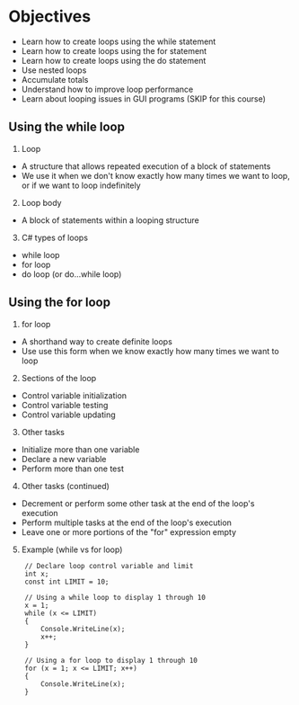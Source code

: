 # Objectives

-   Learn how to create loops using the while statement
-   Learn how to create loops using the for statement
-   Learn how to create loops using the do statement
-   Use nested loops
-   Accumulate totals
-   Understand how to improve loop performance
-   Learn about looping issues in GUI programs (SKIP for this course)

## Using the while loop

1. Loop

-   A structure that allows repeated execution of a block of statements
-   We use it when we don't know exactly how many times we want to loop, or if we want to loop indefinitely

2. Loop body

-   A block of statements within a looping structure

3. C# types of loops

-   while loop
-   for loop
-   do loop (or do...while loop)

## Using the for loop

1. for loop

-   A shorthand way to create definite loops
-   Use use this form when we know exactly how many times we want to loop

2. Sections of the loop

-   Control variable initialization
-   Control variable testing
-   Control variable updating

3. Other tasks

-   Initialize more than one variable
-   Declare a new variable
-   Perform more than one test

4. Other tasks (continued)

-   Decrement or perform some other task at the end of the loop's execution
-   Perform multiple tasks at the end of the loop's execution
-   Leave one or more portions of the "for" expression empty

5. Example (while vs for loop)

```
    // Declare loop control variable and limit
    int x;
    const int LIMIT = 10;

    // Using a while loop to display 1 through 10
    x = 1;
    while (x <= LIMIT)
    {
        Console.WriteLine(x);
        x++;
    }

    // Using a for loop to display 1 through 10
    for (x = 1; x <= LIMIT; x++)
    {
        Console.WriteLine(x);
    }
```
